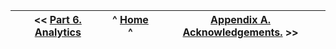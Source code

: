 | \<\< [Part 6\. Analytics](<Part 6. Analytics>) | ^ [Home](<Home>) ^ | [Appendix A\. Acknowledgements\.](<Appendix A. Acknowledgements>) \>\> |
| --- | --- | --- |


